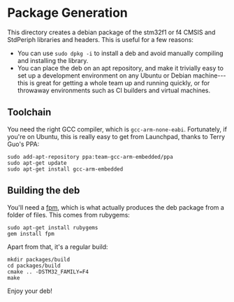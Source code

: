 Package Generation
==================

This directory creates a debian package of the stm32f1 or f4 CMSIS and StdPeriph libraries
and headers. This is useful for a few reasons:

 - You can use `sudo dpkg -i` to install a deb and avoid manually compiling
   and installing the library.
 - You can place the deb on an apt repository, and make it trivially easy to
   set up a development environment on any Ubuntu or Debian machine---this is
   great for getting a whole team up and running quickly, or for throwaway
   environments such as CI builders and virtual machines.

Toolchain
---------

You need the right GCC compiler, which is `gcc-arm-none-eabi`. Fortunately, if you're on
Ubuntu, this is really easy to get from Launchpad, thanks to Terry Guo's PPA:

~~~
sudo add-apt-repository ppa:team-gcc-arm-embedded/ppa
sudo apt-get update
sudo apt-get install gcc-arm-embedded
~~~

Building the deb
----------------

You'll need a [fpm](https://github.com/jordansissel/fpm), which is what actually produces
the deb package from a folder of files. This comes from rubygems:

~~~
sudo apt-get install rubygems
gem install fpm
~~~

Apart from that, it's a regular build:

~~~
mkdir packages/build
cd packages/build
cmake .. -DSTM32_FAMILY=F4
make
~~~

Enjoy your deb!
